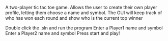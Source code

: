 A two-player tic tac toe game. 
Allows the user to create their own player profile, letting them choose a name and symbol.
The GUI will keep track of who has won each round and show who is the current top winner

Double click the .sln and run the program
Enter a Player1 name and symbol
Enter a Player2 name and symbol
Press start and play!
